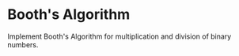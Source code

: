 # Booth's Algorithm

Implement Booth's Algorithm for multiplication and division of binary numbers.

